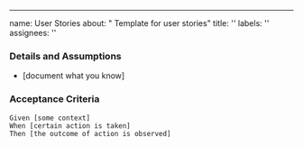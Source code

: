 ---
name: User Stories
about: " Template for user stories"
title: ''
labels: ''
assignees: ''

   
 ### Details and Assumptions
 * [document what you know]
   
 ### Acceptance Criteria  
   
 ```gherkin
 Given [some context]
 When [certain action is taken]
 Then [the outcome of action is observed]
 ```
